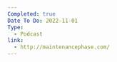 ```yaml
---
Completed: true
Date To Do: 2022-11-01
Type:
  - Podcast
link:
  - http://maintenancephase.com/
---
```

